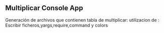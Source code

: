 ## Multiplicar Console App

Generación de archivos que contienen tabla de multiplicar:
utilizacion de : Escribir ficheros,yargs,require,command y colors